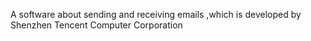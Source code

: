 A software about sending and receiving emails ,which is developed by Shenzhen Tencent Computer Corporation